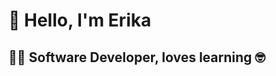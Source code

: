# :wave: Hello, I'm Erika 

## :woman_technologist: **Software Developer**, loves learning :nerd_face:


